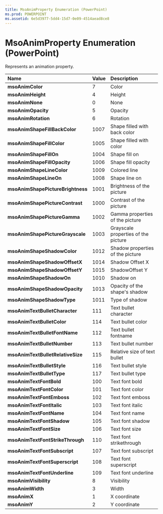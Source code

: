 ```yaml
---
title: MsoAnimProperty Enumeration (PowerPoint)
ms.prod: POWERPOINT
ms.assetid: 6e5d3977-5dd4-15d7-0e09-4514aead8ce8
---
```



# MsoAnimProperty Enumeration (PowerPoint)

Represents an animation property. 



|**Name**|**Value**|**Description**|
|:-----|:-----|:-----|
|**msoAnimColor**|7|Color|
|**msoAnimHeight**|4|Height|
|**msoAnimNone**|0|None|
|**msoAnimOpacity**|5|Opacity|
|**msoAnimRotation**|6|Rotation|
|**msoAnimShapeFillBackColor**|1007|Shape filled with back color|
|**msoAnimShapeFillColor**|1005|Shape filled with color|
|**msoAnimShapeFillOn**|1004|Shape fill on|
|**msoAnimShapeFillOpacity**|1006|Shape fill opacity|
|**msoAnimShapeLineColor**|1009|Colored line|
|**msoAnimShapeLineOn**|1008|Shape line on|
|**msoAnimShapePictureBrightness**|1001|Brightness of the picture|
|**msoAnimShapePictureContrast**|1000|Contrast of the picture|
|**msoAnimShapePictureGamma**|1002|Gamma properties of the picture|
|**msoAnimShapePictureGrayscale**|1003|Grayscale properties of the picture|
|**msoAnimShapeShadowColor**|1012|Shadow properties of the picture|
|**msoAnimShapeShadowOffsetX**|1014|Shadow Offset X|
|**msoAnimShapeShadowOffsetY**|1015|ShadowOffset Y|
|**msoAnimShapeShadowOn**|1010|Shadow on|
|**msoAnimShapeShadowOpacity**|1013|Opacity of the shape's shadow|
|**msoAnimShapeShadowType**|1011|Type of shadow|
|**msoAnimTextBulletCharacter**|111|Text bullet character|
|**msoAnimTextBulletColor**|114|Text bullet color|
|**msoAnimTextBulletFontName**|112|Text bullet fontname|
|**msoAnimTextBulletNumber**|113|Text bullet number|
|**msoAnimTextBulletRelativeSize**|115|Relative size of text bullet |
|**msoAnimTextBulletStyle**|116|Text bullet style|
|**msoAnimTextBulletType**|117|Text bullet type|
|**msoAnimTextFontBold**|100|Text font bold|
|**msoAnimTextFontColor**|101|Text font color|
|**msoAnimTextFontEmboss**|102|Text font emboss|
|**msoAnimTextFontItalic**|103|Text font italic|
|**msoAnimTextFontName**|104|Text font name|
|**msoAnimTextFontShadow**|105|Text font shadow|
|**msoAnimTextFontSize**|106|Text font size|
|**msoAnimTextFontStrikeThrough**|110|Text font strikethrough|
|**msoAnimTextFontSubscript**|107|Text font subscript|
|**msoAnimTextFontSuperscript**|108|Text font superscript|
|**msoAnimTextFontUnderline**|109|Text font underline|
|**msoAnimVisibility**|8|Visibility|
|**msoAnimWidth**|3|Width|
|**msoAnimX**|1|X coordinate|
|**msoAnimY**|2|Y coordinate|


